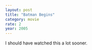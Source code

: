 ```yaml
---
layout: post
title: "Batman Begins"
category: movie
rate: 2
year: 2005
---
```


I should have watched this a lot sooner.
